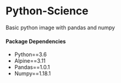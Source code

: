 # Python-Science

Basic python image with pandas and numpy

#### Package Dependencies
- Python==3.6
- Alpine==3.11
- Pandas==1.0.1
- Numpy==1.18.1
